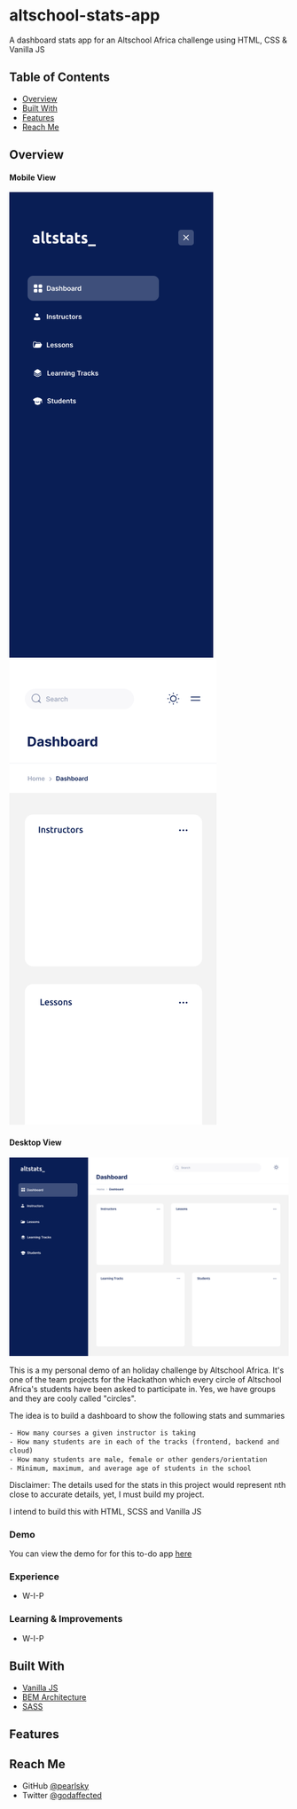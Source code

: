 # altschool-stats-app
A dashboard stats app for an Altschool Africa challenge using HTML, CSS & Vanilla JS

<!-- TABLE OF CONTENTS -->

## Table of Contents

- [Overview](#overview)
- [Built With](#built-with)
- [Features](#features)
- [Reach Me](#contact)

<!-- OVERVIEW -->

## Overview

#### Mobile View
![screenshot](design/mobile-nav.png) 
![screenshot](design/mobile-view-crop.png)

#### Desktop View
![screenshot](design/1440-desktop.png)

This is a my personal demo of an holiday challenge by Altschool Africa. It's one of the team projects for the Hackathon which every circle of Altschool Africa's students have been asked to participate in. Yes, we have groups and they are cooly called "circles".

The idea is to build a dashboard to show the following stats and summaries

    - How many courses a given instructor is taking
    - How many students are in each of the tracks (frontend, backend and cloud)
    - How many students are male, female or other genders/orientation
    - Minimum, maximum, and average age of students in the school

Disclaimer: The details used for the stats in this project would represent nth close to accurate details, yet, I must build my project.

I intend to build this with HTML, SCSS and Vanilla JS

### Demo
You can view the demo for for this to-do app [here](https://#)

### Experience
- W-I-P

### Learning & Improvements
- W-I-P


## Built With

<!-- This section should list any major frameworks that you built your project using. Here are a few examples.-->
- [Vanilla JS](https://javascript.com/)
- [BEM Architecture](https://en.bem.info/)
- [SASS]()

## Features

<!-- List the features of your application or follow the template. Don't share the figma file here :) -->




## Reach Me

<!-- - Website [pearlsky.super.site](https://pearlsky.super.site) -->
- GitHub [@pearlsky](https://github.com/@pearlsky)
- Twitter [@godaffected](https://twitter.com/godaffected)